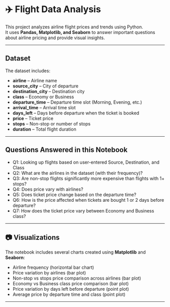 # ✈️ Flight Data Analysis

This project analyzes airline flight prices and trends using Python.  
It uses **Pandas, Matplotlib, and Seaborn** to answer important questions about airline pricing and provide visual insights.

---

##  Dataset
The dataset includes:
- **airline** – Airline name  
- **source_city** – City of departure  
- **destination_city** – Destination city  
- **class** – Economy or Business  
- **departure_time** – Departure time slot (Morning, Evening, etc.)  
- **arrival_time** – Arrival time slot  
- **days_left** – Days before departure when the ticket is booked  
- **price** – Ticket price  
- **stops** – Non-stop or number of stops  
- **duration** – Total flight duration  

---

##  Questions Answered in this Notebook
- Q1: Looking up flights based on user-entered Source, Destination, and Class  
- Q2: What are the airlines in the dataset (with their frequency)?  
- Q3: Are non-stop flights significantly more expensive than flights with 1+ stops?
- Q4: Does price vary with airlines?
- Q5: Does ticket price change based on the departure time?
- Q6: How is the price affected when tickets are bought 1 or 2 days before departure?  
- Q7: How does the ticket price vary between Economy and Business class?  

---

## 📷 Visualizations
The notebook includes several charts created using **Matplotlib** and **Seaborn**:
- Airline frequency (horizontal bar chart)  
- Price variation by airlines (bar plot)  
- Non-stop vs stops price comparison across airlines (bar plot)  
- Economy vs Business class price comparison (bar plot)  
- Price variation by days left before departure (point plot)  
- Average price by departure time and class (point plot)
---
